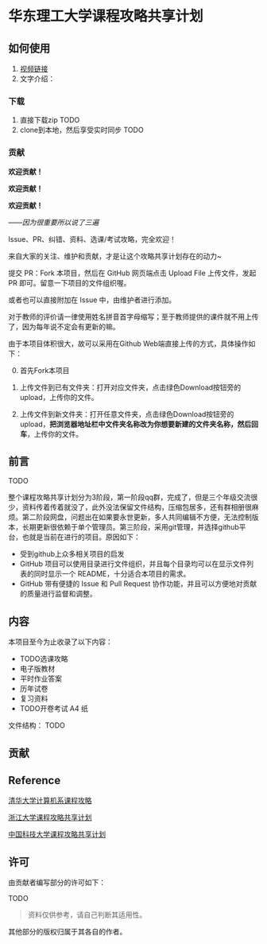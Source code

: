 # 华东理工大学课程攻略共享计划

## 如何使用

1. [视频链接]()
2. 文字介绍：
### 下载
1. 直接下载zip TODO
2. clone到本地，然后享受实时同步 TODO

### 贡献
**欢迎贡献！**

**欢迎贡献！**

**欢迎贡献！**

*——因为很重要所以说了三遍*

Issue、PR、纠错、资料、选课/考试攻略，完全欢迎！

来自大家的关注、维护和贡献，才是让这个攻略共享计划存在的动力~

提交 PR：Fork 本项目，然后在 GitHub 网页端点击 Upload File 上传文件，发起 PR 即可。留意一下项目的文件组织喔。

或者也可以直接附加在 Issue 中，由维护者进行添加。

对于教师的评价请一律使用姓名拼音首字母缩写；至于教师提供的课件就不用上传了，因为每年说不定会有更新的嘛。

由于本项目体积很大，故可以采用在Github Web端直接上传的方式，具体操作如下：

0. 首先Fork本项目

1. 上传文件到已有文件夹：打开对应文件夹，点击绿色Download按钮旁的upload，上传你的文件。

2. 上传文件到新文件夹：打开任意文件夹，点击绿色Download按钮旁的upload，**把浏览器地址栏中文件夹名称改为你想要新建的文件夹名称，然后回车**，上传你的文件。

## 前言

TODO

整个课程攻略共享计划分为3阶段，第一阶段qq群，完成了，但是三个年级交流很少，资料传着传着就没了，此外没法保留文件结构，压缩包居多，还有群相册很麻烦。第二阶段网盘，问题出在如果要永世更新，多人共同编辑不方便，无法控制版本，长期更新很依赖于单个管理员。第三阶段，采用git管理，并选择github平台，也就是当前在进行的项目。原因如下：
- 受到github上众多相关项目的启发
- GitHub 项目可以使用目录进行文件组织，并且每个目录均可以在显示文件列表的同时显示一个 README，十分适合本项目的需求。
- GitHub 带有便捷的 Issue 和 Pull Request 协作功能，并且可以方便地对贡献的质量进行监督和调整。

## 内容

本项目至今为止收录了以下内容：

- TODO选课攻略
- 电子版教材
- 平时作业答案
- 历年试卷
- 复习资料
- TODO开卷考试 A4 纸

文件结构：
TODO




## 贡献



## Reference
[清华大学计算机系课程攻略](https://github.com/PKUanonym/REKCARC-TSC-UHT)

[浙江大学课程攻略共享计划](https://github.com/QSCTech/zju-icicles )
	
[中国科技大学课程攻略共享计划](https://ustc-resource.github.io/USTC-Course/)

## 许可

由贡献者编写部分的许可如下：

TODO

> 资料仅供参考，请自己判断其适用性。

其他部分的版权归属于其各自的作者。

